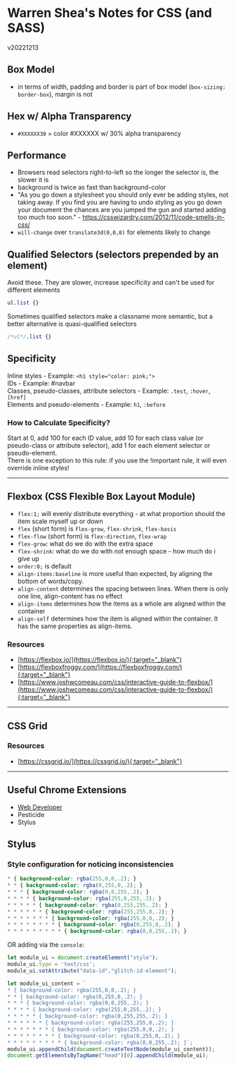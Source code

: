 # Warren Shea's Notes for CSS (and SASS)
v20221213

## Box Model
* in terms of width, padding and border is part of box model (`box-sizing: border-box`), margin is not

## Hex w/ Alpha Transparency
* `#XXXXXX30` = color #XXXXXX w/ 30% alpha transparency

## Performance
* Browsers read selectors right-to-left so the longer the selector is, the slower it is
* background is twice as fast than background-color
* "As you go down a stylesheet you should only ever be adding styles, not taking away. If you find you are having to undo styling as you go down your document the chances are you jumped the gun and started adding too much too soon." - https://csswizardry.com/2012/11/code-smells-in-css/
* `will-change` over `translate3d(0,0,0)` for elements likely to change

## Qualified Selectors (selectors prepended by an element)
Avoid these. They are slower, increase specificity and can't be used for different elements
```css
ul.list {}
```
Sometimes qualified selectors make a classname more semantic, but a better alternative is quasi-qualified selectors
```css
/*ul*/.list {}
```

## Specificity
Inline styles - Example: `<h1 style="color: pink;">` \
IDs - Example: #navbar \
Classes, pseudo-classes, attribute selectors - Example: `.test`, `:hover`, `[href]` \
Elements and pseudo-elements - Example: `h1`, `:before`

### How to Calculate Specificity?
Start at 0, add 100 for each ID value, add 10 for each class value (or pseudo-class or attribute selector), add 1 for each element selector or pseudo-element. \
There is one exception to this rule: if you use the !important rule, it will even override inline styles!

___

## Flexbox (CSS Flexible Box Layout Module)
* `flex:1;` will evenly distribute everything - at what proportion should the item scale myself up or down
* `flex` (short form) is `flex-grow`, `flex-shrink`, `flex-basis`
* `flex-flow` (short form) is `flex-direction`, `flex-wrap`
* `flex-grow`: what do we do with the extra space
* `flex-shrink`: what do we do with not enough space - how much do i give up
* `order:0;` is default
* `align-items:baseline` is more useful than expected, by aligning the bottom of words/copy.
* `align-content` determines the spacing between lines. When there is only one line, align-content has no effect
* `align-items` determines how the items as a whole are aligned within the container
* `align-self` determines how the item is aligned within the container. It has the same properties as align-items.

### Resources
* [https://flexbox.io/](https://flexbox.io/){:target="_blank"}
* [https://flexboxfroggy.com/](https://flexboxfroggy.com/){:target="_blank"}
* [https://www.joshwcomeau.com/css/interactive-guide-to-flexbox/](https://www.joshwcomeau.com/css/interactive-guide-to-flexbox/){:target="_blank"}

___

## CSS Grid

### Resources
* [https://cssgrid.io/](https://cssgrid.io/){:target="_blank"}

___

## Useful Chrome Extensions

* [Web Developer](https://chrome.google.com/webstore/detail/web-developer/bfbameneiokkgbdmiekhjnmfkcnldhhm)
* Pesticide
* Stylus

## Stylus

### Style configuration for noticing inconsistencies
```css
* { background-color: rgba(255,0,0,.2); }
* * { background-color: rgba(0,255,0,.2); }
* * * { background-color: rgba(0,0,255,.2); }
* * * * { background-color: rgba(255,0,255,.2); }
* * * * * { background-color: rgba(0,255,255,.2); }
* * * * * * { background-color: rgba(255,255,0,.2); }
* * * * * * * { background-color: rgba(255,0,0,.2); }
* * * * * * * * { background-color: rgba(0,255,0,.2); }
* * * * * * * * * { background-color: rgba(0,0,255,.2); }
```

OR adding via the `console`:
```javascript
let module_ui = document.createElement("style");
module_ui.type = 'text/css';
module_ui.setAttribute("data-id","glitch-id-element");

let module_ui_content = `
* { background-color: rgba(255,0,0,.2); }
* * { background-color: rgba(0,255,0,.2); }
* * * { background-color: rgba(0,0,255,.2); }
* * * * { background-color: rgba(255,0,255,.2); }
* * * * * { background-color: rgba(0,255,255,.2); }
* * * * * * { background-color: rgba(255,255,0,.2); }
* * * * * * * { background-color: rgba(255,0,0,.2); }
* * * * * * * * { background-color: rgba(0,255,0,.2); }
* * * * * * * * * { background-color: rgba(0,0,255,.2); }`;
module_ui.appendChild(document.createTextNode(module_ui_content));
document.getElementsByTagName("head")[0].appendChild(module_ui);
```
